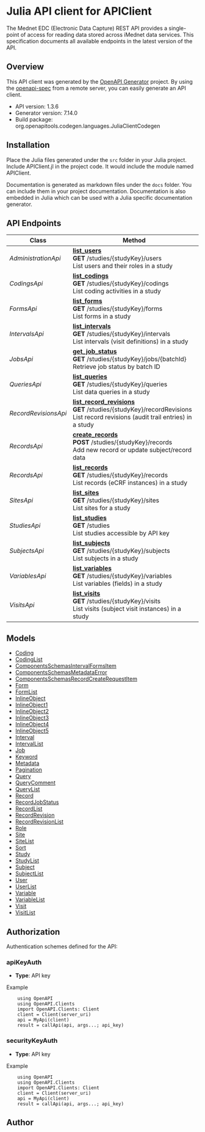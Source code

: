 # Julia API client for APIClient

The Mednet EDC (Electronic Data Capture) REST API provides a single-point of access for reading data stored across iMednet data services.
This specification documents all available endpoints in the latest version of the API.


## Overview
This API client was generated by the [OpenAPI Generator](https://openapi-generator.tech) project.  By using the [openapi-spec](https://openapis.org) from a remote server, you can easily generate an API client.

- API version: 1.3.6
- Generator version: 7.14.0
- Build package: org.openapitools.codegen.languages.JuliaClientCodegen


## Installation
Place the Julia files generated under the `src` folder in your Julia project. Include APIClient.jl in the project code.
It would include the module named APIClient.

Documentation is generated as markdown files under the `docs` folder. You can include them in your project documentation.
Documentation is also embedded in Julia which can be used with a Julia specific documentation generator.

## API Endpoints

Class | Method
------------ | -------------
*AdministrationApi* | [**list_users**](docs/AdministrationApi.md#list_users)<br/>**GET** /studies/{studyKey}/users<br/>List users and their roles in a study
*CodingsApi* | [**list_codings**](docs/CodingsApi.md#list_codings)<br/>**GET** /studies/{studyKey}/codings<br/>List coding activities in a study
*FormsApi* | [**list_forms**](docs/FormsApi.md#list_forms)<br/>**GET** /studies/{studyKey}/forms<br/>List forms in a study
*IntervalsApi* | [**list_intervals**](docs/IntervalsApi.md#list_intervals)<br/>**GET** /studies/{studyKey}/intervals<br/>List intervals (visit definitions) in a study
*JobsApi* | [**get_job_status**](docs/JobsApi.md#get_job_status)<br/>**GET** /studies/{studyKey}/jobs/{batchId}<br/>Retrieve job status by batch ID
*QueriesApi* | [**list_queries**](docs/QueriesApi.md#list_queries)<br/>**GET** /studies/{studyKey}/queries<br/>List data queries in a study
*RecordRevisionsApi* | [**list_record_revisions**](docs/RecordRevisionsApi.md#list_record_revisions)<br/>**GET** /studies/{studyKey}/recordRevisions<br/>List record revisions (audit trail entries) in a study
*RecordsApi* | [**create_records**](docs/RecordsApi.md#create_records)<br/>**POST** /studies/{studyKey}/records<br/>Add new record or update subject/record data
*RecordsApi* | [**list_records**](docs/RecordsApi.md#list_records)<br/>**GET** /studies/{studyKey}/records<br/>List records (eCRF instances) in a study
*SitesApi* | [**list_sites**](docs/SitesApi.md#list_sites)<br/>**GET** /studies/{studyKey}/sites<br/>List sites for a study
*StudiesApi* | [**list_studies**](docs/StudiesApi.md#list_studies)<br/>**GET** /studies<br/>List studies accessible by API key
*SubjectsApi* | [**list_subjects**](docs/SubjectsApi.md#list_subjects)<br/>**GET** /studies/{studyKey}/subjects<br/>List subjects in a study
*VariablesApi* | [**list_variables**](docs/VariablesApi.md#list_variables)<br/>**GET** /studies/{studyKey}/variables<br/>List variables (fields) in a study
*VisitsApi* | [**list_visits**](docs/VisitsApi.md#list_visits)<br/>**GET** /studies/{studyKey}/visits<br/>List visits (subject visit instances) in a study


## Models

 - [Coding](docs/Coding.md)
 - [CodingList](docs/CodingList.md)
 - [ComponentsSchemasIntervalFormsItem](docs/ComponentsSchemasIntervalFormsItem.md)
 - [ComponentsSchemasMetadataError](docs/ComponentsSchemasMetadataError.md)
 - [ComponentsSchemasRecordCreateRequestItem](docs/ComponentsSchemasRecordCreateRequestItem.md)
 - [Form](docs/Form.md)
 - [FormList](docs/FormList.md)
 - [InlineObject](docs/InlineObject.md)
 - [InlineObject1](docs/InlineObject1.md)
 - [InlineObject2](docs/InlineObject2.md)
 - [InlineObject3](docs/InlineObject3.md)
 - [InlineObject4](docs/InlineObject4.md)
 - [InlineObject5](docs/InlineObject5.md)
 - [Interval](docs/Interval.md)
 - [IntervalList](docs/IntervalList.md)
 - [Job](docs/Job.md)
 - [Keyword](docs/Keyword.md)
 - [Metadata](docs/Metadata.md)
 - [Pagination](docs/Pagination.md)
 - [Query](docs/Query.md)
 - [QueryComment](docs/QueryComment.md)
 - [QueryList](docs/QueryList.md)
 - [Record](docs/Record.md)
 - [RecordJobStatus](docs/RecordJobStatus.md)
 - [RecordList](docs/RecordList.md)
 - [RecordRevision](docs/RecordRevision.md)
 - [RecordRevisionList](docs/RecordRevisionList.md)
 - [Role](docs/Role.md)
 - [Site](docs/Site.md)
 - [SiteList](docs/SiteList.md)
 - [Sort](docs/Sort.md)
 - [Study](docs/Study.md)
 - [StudyList](docs/StudyList.md)
 - [Subject](docs/Subject.md)
 - [SubjectList](docs/SubjectList.md)
 - [User](docs/User.md)
 - [UserList](docs/UserList.md)
 - [Variable](docs/Variable.md)
 - [VariableList](docs/VariableList.md)
 - [Visit](docs/Visit.md)
 - [VisitList](docs/VisitList.md)


<a id="authorization"></a>
## Authorization

Authentication schemes defined for the API:
<a id="apiKeyAuth"></a>
### apiKeyAuth
- **Type**: API key

Example
```
    using OpenAPI
    using OpenAPI.Clients
    import OpenAPI.Clients: Client
    client = Client(server_uri)
    api = MyApi(client)
    result = callApi(api, args...; api_key)
```
<a id="securityKeyAuth"></a>
### securityKeyAuth
- **Type**: API key

Example
```
    using OpenAPI
    using OpenAPI.Clients
    import OpenAPI.Clients: Client
    client = Client(server_uri)
    api = MyApi(client)
    result = callApi(api, args...; api_key)
```

## Author



